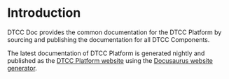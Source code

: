 # Introduction

DTCC Doc provides the common documentation for the DTCC Platform by
sourcing and publishing the documentation for all DTCC Components.

The latest documentation of DTCC Platform is generated nightly and published as the
[DTCC Platform website](https://platform.dtcc.chalmers.se) using the
[Docusaurus website generator](https://docusaurus.io/).
